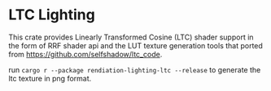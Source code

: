 # LTC Lighting

This crate provides Linearly Transformed Cosine (LTC)  shader support in the form of RRF shader api and the LUT texture generation tools that ported from https://github.com/selfshadow/ltc_code.

run `cargo r --package rendiation-lighting-ltc --release` to generate the ltc texture in png format.

